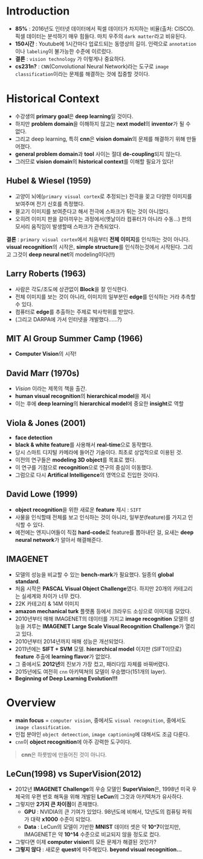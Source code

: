 # Introduction
* **85%** : 2016년도 인터넷 데이터에서 픽셀 데이터가 차지하는 비율(출처: CISCO). 픽셀 데이터는 분석하기 매우 힘들다. 마치 우주의 `dark matter`라고 비유된다.
* **150시간** : Youtube에 1시간마다 업로드되는 동영상의 길이. 인력으로 `annotation`이나 `labeling`이 불가능한 수준에 이르렀다. 
* **결론** : `vision technology` 가 이렇게나 중요하다.
* **cs231n?** : `CNN`(Convolutional Neural Network)라는 도구로 `image classification`이라는 문제를 해결하는 것에 집중할 것이다.

# Historical Context
* 수강생의 **primary goal**은 **deep learning**일 것이다.
* 하지만 **problem domain**을 이해하지 않고는 **next model**의 **inventor**가 될 수 없다.
* 그리고 deep learning, 특히 **cnn**은 **vision domain**의 문제를 해결하기 위해 만들어졌다.
* **general problem domain**과 **tool** 사이는 절대 **de-coupling**되지 않는다.
* 그러므로 **vision domain**의 **historical context**를 이해할 필요가 있다!

## Hubel & Wiesel (1959)
* 고양이 뇌에(`primary visual cortex`로 추정되는) 전극을 꽂고 다양한 이미지를 보여주며 전기 신호를 측정했다.
* 물고기 이미지를 보여준다고 해서 전극에 스파크가 튀는 것이 아니었다.
* 오히려 이미지 판을 갈아끼우는 과정에서(옛날이라 컴퓨터가 아니라 수동...) 판의 모서리 움직임이 발생할때 스파크가 관측되었다.

**결론** : `primary visual cortex`에서 처음부터 **전체 이미지**를 인식하는 것이 아니다. **visual recognition**의 시작은, **simple structure**를 인식하는것에서 시작된다. 그리고 그것이 **deep neural net**의 modeling이다(!!)  

## Larry Roberts (1963)
* 사람은 각도/조도에 상관없이 **Block**을 잘 인식한다.
* 전체 이미지를 보는 것이 아니라, 이미지의 일부분인 **edge**를 인식하는 거라 추측할 수 있다.
* 컴퓨터로 **edge**를 추출하는 주제로 박사학위를 받았다.
* (그리고 DARPA에 가서 인터넷을 개발했다......?)

## MIT AI Group Summer Camp (1966)
* **Computer Vision**의 시작!

## David Marr (1970s)
* *Vision* 이라는 제목의 책을 출간.
* **human visual recognition**의 **hierarchical model**을 제시
* 이는 후에 **deep learning**의 **hierarchical model**에 중요한 **insight**로 역할 

## Viola & Jones (2001)
* **face detection**
* **black & white feature**를 사용해서 **real-time**으로 동작했다.
* 당시 스마트 디지털 카메라에 들어간 기술이다. 최초로 상업적으로 이용된 것.
* 이전의 연구들은 **modeling 3D object**를 목표로 했다.
* 이 연구를 기점으로 **recognition**으로 연구의 중심이 이동했다.
* 그럼으로 다시 **Artifical Intelligence**의 영역으로 진입한 것이다.

## David Lowe (1999)
* **object recognition**을 위한 새로운 **feature** 제시 : `SIFT`
* 사물을 인식할때 전체를 보고 인식하는 것이 아니라, 일부분(feature)를 가지고 인식할 수 있다.
* 예전에는 엔지니어들이 직접 **hard-code**로 feature를 뽑아내던 걸, 요새는 **deep neural network**가 알아서 해결해준다.

## IMAGENET
* 모델의 성능을 비교할 수 있는 **bench-mark**가 필요했다. 일종의 **global standard**. 
* 처음 시작은 **PASCAL Visual Object Challenge**였다. 하지만 20개의 카테고리는 실세계와 차이가 너무 컸다.
* 22K 카테고리 & 14M 이미지
* **amazon mechanical turk** 플랫폼 등에서 크라우드 소싱으로 이미지를 모았다.
* 2010년부터 매해 IMAGENET의 데이터를 가지고 **image recognition** 모델의 성능을 겨루는 **IMAGENET Large Scale Visual Recognition Challenge**가 열리고 있다.
* 2010년부터 2014년까지 매해 성능은 개선되었다.
* 2011년에는 **SIFT + SVM** 모델. **hierarchical model** 이지만 (SIFT이므로) **feature** 추출에 **learning flavor**가 없었다.
* 그 중에서도 **2012년**의 진보가 가장 컸고, 패러다임 자체를 바꿔버렸다.
* 2015년에도 여전히 `cnn` 아키텍쳐의 모델이 우승했다(151개의 layer).
* **Beginning of Deep Learning Evolution!!!**

# Overview
* **main focus** = `computer vision`, 중에서도 `visual recognition`, 중에서도 `image classification`.
* 인접 분야인 `object deteection`, `image captioning`에 대해서도 조금 다룬다.
* `cnn`이 **object recognition**에 아주 강력한 도구이다.
> **cnn**은 하룻밤에 만들어진 것이 아니다.

## LeCun(1998) vs SuperVision(2012)
* 2012년 **IMAGENET Challenge**의 우승 모델인 **SuperVision**은, 1998년 미국 우체국의 우편 번호 해독을 위해 개발된 **LeCun**의 그것과 아키텍쳐가 유사하다.
* 그렇지만 **2가지 큰 차이점**이 존재했다.
	* **GPU** : NVIDIA의 큰 기여가 있었다. 98년도에 비해서, 12년도의 컴퓨팅 파워가 대략 **x1000** 수준이 되었다. 
	* **Data** : LeCun의 모델이 기반한 **MNIST** 데이터 셋은 약 **10^7**이었지만, IMAGENET은 약 **10^14** 수준으로 비교되지 않을 정도로 컸다. 
* 그렇다면 이제 **computer vision**의 모든 문제가 해결된 것인가?
* **그렇지 않다** : 새로운 **quest**에 마주해있다. **beyond visual recognition...**
